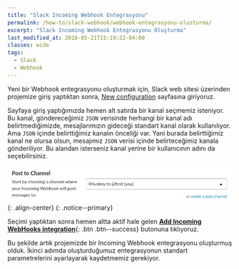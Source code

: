 ```yaml
---
title: "Slack Incoming Webhook Entegrasyonu"
permalink: /how-to/slack-webhook/webhook-entegrasyonu-olusturma/
excerpt: "Slack Incoming Webhook Entegrasyonu Oluşturma"
last_modified_at: 2018-05-21T15:19:22-04:00
classes: wide
tags:
  - Slack
  - Webhook
---
```


Yeni bir Webhook entegrasyonu oluşturmak için, Slack web sitesi üzerinden projemize giriş yaptıktan sonra, [New configuration](https://my.slack.com/services/new/incoming-webhook/) sayfasına giriyoruz. 

Sayfaya giriş yaptığımızda hemen alt satırda bir kanal seçmemiz isteniyor. Bu kanal, göndereceğimiz `JSON` verisinde herhangi bir kanal adı belirtmediğimizde, mesajlarımızın gideceği standart kanal olarak kullanılıyor. Ama `JSON` içinde belirttiğimiz kanalın önceliği var. Yani burada belirttiğimiz kanal ne olursa olsun, mesajımız `JSON` verisi içinde belirteceğimiz  kanala gönderiliyor. Bu alandan isterseniz kanal yerine bir kullanıcının adını da seçebilirsiniz. 

![image-center](/assets/images/how-to/slack-webhook/3-webhook-entegrasyonu-olusturma.png){: .align-center}
{: .notice--primary}

Seçimi yaptıktan sonra hemen altta aktif hale gelen [**Add Incoming WebHooks integration**](#null){: .btn .btn--success} butonuna tıklıyoruz. 

Bu şekilde artık projemizde bir Incoming Webhook entegrasyonu oluşturmuş olduk. İkinci adımda oluşturduğumuz entegrasyonun standart parametrelerini ayarlayarak kaydetmemiz gerekiyor.


